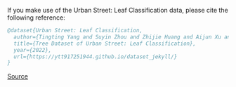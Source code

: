 If you make use of the Urban Street: Leaf Classification data, please cite the following reference:

``` bibtex 
@dataset{Urban Street: Leaf Classification,
  author={Tingting Yang and Suyin Zhou and Zhijie Huang and Aijun Xu and Junhua Ye and Jianxin Yin},
  title={Tree Dataset of Urban Street: Leaf Classification},
  year={2022},
  url={https://ytt917251944.github.io/dataset_jekyll/}
}
```

[Source](https://ytt917251944.github.io/dataset_jekyll/)